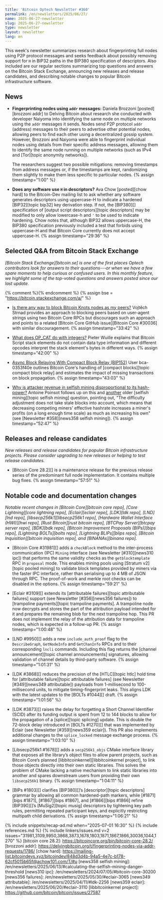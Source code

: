 ```yaml
---
title: 'Bitcoin Optech Newsletter #360'
permalink: /en/newsletters/2025/06/27/
name: 2025-06-27-newsletter
slug: 2025-06-27-newsletter
type: newsletter
layout: newsletter
lang: en
---
```

This week's newsletter summarizes research about fingerprinting full
nodes using P2P protocol messages and seeks feedback about possibly
removing support for `H` in BIP32 paths in the BIP380 specification of
descriptors.  Also included are our regular sections summarizing top
questions and answers on the Bitcoin Stack Exchange, announcing new
releases and release candidates, and describing notable changes to
popular Bitcoin infrastructure software.

## News

- **Fingerprinting nodes using `addr` messages:** Daniela Brozzoni
  [posted][brozzoni addr] to Delving Bitcoin about research she conducted with
  developer Naiyoma into identifying the same node on multiple networks
  using the `addr` messages it sends.  Nodes send P2P protocol `addr`
  (address) messages to their peers to advertise other potential nodes,
  allowing peers to find each other using a decentralized gossip system.
  However, Brozzoni and Naiyoma were able to fingerprint individual
  nodes using details from their specific address messages, allowing
  them to identify the same node running on multiple networks (such as
  IPv4 and [Tor][topic anonymity networks]).

  The researchers suggest two possible mitigations: removing timestamps
  from address messages or, if the timestamps are kept, randomizing them
  slightly to make them less specific to particular nodes. {% assign timestamp="1:00" %}

- **Does any software use `H` in descriptors?** Ava Chow [posted][chow hard] to
  the Bitcoin-Dev mailing list to ask whether any software generates
  descriptors using uppercase-H to indicate a hardened [BIP32][topic
  bip32] key derivation step.  If not, the [BIP380][] specification of
  [output script descriptors][topic descriptors] may be modified to only
  allow lowercase-h and `'` to be used to indicate hardening.  Chow
  notes that, although BIP32 allows uppercase-H, the BIP380
  specification previously included a test that forbids using uppercase-H
  and that Bitcoin Core currently does not accept uppercase-H. {% assign timestamp="29:36" %}

## Selected Q&A from Bitcoin Stack Exchange

*[Bitcoin Stack Exchange][bitcoin.se] is one of the first places Optech
contributors look for answers to their questions---or when we have a
few spare moments to help curious or confused users.  In
this monthly feature, we highlight some of the top-voted questions and
answers posted since our last update.*

{% comment %}<!-- https://bitcoin.stackexchange.com/search?tab=votes&q=created%3a1m..%20is%3aanswer -->{% endcomment %}
{% assign bse = "https://bitcoin.stackexchange.com/a/" %}

- [Is there any way to block Bitcoin Knots nodes as my peers?]({{bse}}127456)
  Vojtěch Strnad provides an approach to blocking peers based on user-agent strings
  using two Bitcoin Core RPCs but discourages such an approach and points to a
  related [Bitcoin Core GitHub issue][Bitcoin Core #30036] with similar discouragement. {% assign timestamp="33:42" %}

- [What does OP_CAT do with integers?]({{bse}}127436)
  Pieter Wuille explains that Bitcoin Script stack elements do not contain data
  type information and different opcodes interpret the stack element's bytes in
  different ways. {% assign timestamp="42:00" %}

- [Async Block Relaying With Compact Block Relay (BIP152)]({{bse}}127420)
  User bca-0353f40e outlines Bitcoin Core's handling of [compact blocks][topic
  compact block relay] and estimates the impact of missing transactions on block
  propagation. {% assign timestamp="43:03" %}

- [Why is attacker revenue in selfish mining disproportional to its hash-power?]({{bse}}53030)
  Antoine Poinsot follows up on this and [another]({{bse}}125682) older [selfish
  mining][topic selfish mining] question, pointing out, "The difficulty
  adjustment does not take stale blocks into account, which means that
  decreasing competing miners' effective hashrate increases a miner's profits
  (on a long enough time scale) as much as increasing his own" (see [Newsletter
  #358][news358 selfish mining]). {% assign timestamp="52:47" %}

## Releases and release candidates

_New releases and release candidates for popular Bitcoin infrastructure
projects.  Please consider upgrading to new releases or helping to test
release candidates._

- [Bitcoin Core 28.2][] is a maintenance release for the previous
  release series of the predominant full node implementation.  It
  contains multiple bug fixes. {% assign timestamp="57:51" %}

## Notable code and documentation changes

_Notable recent changes in [Bitcoin Core][bitcoin core repo], [Core
Lightning][core lightning repo], [Eclair][eclair repo], [LDK][ldk repo],
[LND][lnd repo], [libsecp256k1][libsecp256k1 repo], [Hardware Wallet
Interface (HWI)][hwi repo], [Rust Bitcoin][rust bitcoin repo], [BTCPay
Server][btcpay server repo], [BDK][bdk repo], [Bitcoin Improvement
Proposals (BIPs)][bips repo], [Lightning BOLTs][bolts repo],
[Lightning BLIPs][blips repo], [Bitcoin Inquisition][bitcoin inquisition
repo], and [BINANAs][binana repo]._

- [Bitcoin Core #31981][] adds a `checkBlock` method to the inter-process
  communication (IPC) `Mining` interface (see Newsletter [#310][news310 ipc])
  that performs the same validity checks as the `getblocktemplate` RPC in
  `proposal` mode. This enables mining pools using [Stratum v2][topic pooled
  mining] to validate block templates provided by miners via the faster IPC
  interface, rather than serialising up to 4 MB of JSON through RPC. The
  proof-of-work and merkle root checks can be disabled in the options. {% assign timestamp="59:21" %}

- [Eclair #3109][] extends its [attributable failures][topic attributable failures] support (see Newsletter
  [#356][news356 failures]) to [trampoline payments][topic trampoline payments].
  A trampoline node now decrypts and stores the part of the attribution payload
  intended for it and prepares the remaining blob for the next trampoline hop.
  This PR does not implement the relay of the attribution data for trampoline
  nodes, which is expected in a follow-up PR. {% assign timestamp="1:00:48" %}

- [LND #9950][] adds a new `include_auth_proof` flag to the `DescribeGraph`,
  `GetNodeInfo` and `GetChanInfo` RPCs and to their corresponding `lncli`
  commands. Including this flag returns the [channel announcement][topic channel
  announcements] signatures, allowing validation of channel details
  by third-party software. {% assign timestamp="1:01:31" %}

- [LDK #3868][] reduces the precision of the [HTLC][topic htlc] hold time for
  [attributable failure][topic attributable failures] (see Newsletter [#349][news349 attributable]) payloads
  from 1-millisecond to 100-millisecond units, to mitigate timing-fingerprint
  leaks. This aligns LDK with the latest updates to the [BOLTs #1044][] draft. {% assign timestamp="1:01:56" %}

- [LDK #3873][] raises the delay for forgetting a Short Channel Identifier
  (SCID) after its funding output is spent from 12 to 144 blocks to allow for
  the propagation of a [splice][topic splicing] update. This is double the
  72-block delay introduced in [BOLTs #1270][] that was implemented by Eclair
  (see Newsletter [#359][news359 eclair]). This PR also implements additional
  changes to the `splice_locked` message exchange process. {% assign timestamp="1:03:10" %}

- [Libsecp256k1 #1678][] adds a `secp256k1_objs` CMake interface library that
  exposes all the library’s object files to allow parent projects, such as
  Bitcoin Core’s planned [libbitcoinkernel][libbitcoinkernel project], to link
  those objects directly into their own static libraries. This solves the
  problem of CMake lacking a native mechanism to link static libraries into
  another and spares downstream users from providing their own `libsecp256k1`
  binary. {% assign timestamp="1:04:11" %}

- [BIPs #1803][] clarifies [BIP380][]’s [descriptor][topic descriptors] grammar
  by allowing all common hardened-path markers, while [#1871][bips #1871],
  [#1867][bips #1867], and [#1866][bips #1866] refine [BIP390][]’s
  [MuSig2][topic musig] descriptors by tightening key path rules, permitting
  repeated participant keys, and explicitly restricting multipath child
  derivations. {% assign timestamp="1:06:21" %}

{% include snippets/recap-ad.md when="2025-07-01 16:30" %}
{% include references.md %}
{% include linkers/issues.md v=2 issues="31981,3109,9950,3868,3873,1678,1803,1871,1867,1866,30036,1044,1270" %}
[bitcoin core 28.2]: https://bitcoincore.org/bin/bitcoin-core-28.2/
[brozzoni addr]: https://delvingbitcoin.org/t/fingerprinting-nodes-via-addr-requests/1786/
[chow hard]: https://mailing-list.bitcoindevs.xyz/bitcoindev/848d3d4b-94a5-4e7c-b178-62cf5015b65f@achow101.com/T/#u
[news358 selfish mining]: /en/newsletters/2025/06/13/#calculating-the-selfish-mining-danger-threshold
[news310 ipc]: /en/newsletters/2024/07/05/#bitcoin-core-30200
[news356 failures]: /en/newsletters/2025/05/30/#eclair-3065
[news349 attributable]: /en/newsletters/2025/04/11/#ldk-2256
[news359 eclair]: /en/newsletters/2025/06/20/#eclair-3110
[libbitcoinkernel project]: https://github.com/bitcoin/bitcoin/issues/27587
